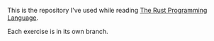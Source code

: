 This is the repository I've used while reading [The Rust Programming Language](https://doc.rust-lang.org/book/).

Each exercise is in its own branch.